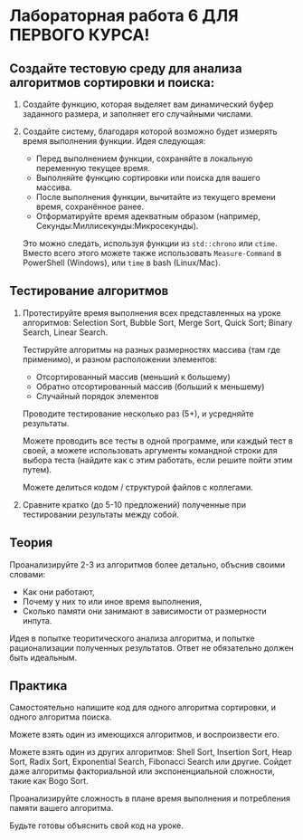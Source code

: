 # Лабораторная работа 6 ДЛЯ ПЕРВОГО КУРСА!

## Создайте тестовую среду для анализа алгоритмов сортировки и поиска:

1. Создайте функцию, которая выделяет вам динамический буфер заданного размера,
   и заполняет его случайными числами.

2. Создайте систему, благодаря которой возможно будет измерять время выполнения функции.
    Идея следующая:
    * Перед выполнением функции, сохраняйте в локальную переменную текущее время.
    * Выполняйте функцию сортировки или поиска для вашего массива.
    * После выполнения функции, вычитайте из текущего времени время, сохранённое ранее.
    * Отформатируйте время адекватным образом (например, Секунды:Миллисекунды:Микросекунды).

    Это можно следать, используя функции из `std::chrono` или `ctime`.
    Вместо всего этого можете также использовать
    `Measure-Command` в PowerShell (Windows), или `time` в bash (Linux/Mac).

## Тестирование алгоритмов

1. Протестируйте время выполнения всех представленных на уроке алгоритмов: 
   Selection Sort, Bubble Sort, Merge Sort, Quick Sort; Binary Search, Linear Search.

   Тестируйте алгоритмы на разных размерностях массива (там где применимо),
   и разном расположении элементов:
   - Отсортированный массив (меньший к большему)
   - Обратно отсортированный массив (больший к меньшему)
   - Случайный порядок элементов

   Проводите тестирование несколько раз (5+), и усредняйте результаты.

   Можете проводить все тесты в одной программе, или каждый тест в своей,
   а можете использовать аргументы командной строки для выбора теста
   (найдите как с этим работать, если решите пойти этим путем).

   Можете делиться кодом / структурой файлов с коллегами.

2. Сравните кратко (до 5-10 предложений) полученные при тестировании результаты между собой.


## Теория

Проанализируйте 2-3 из алгоритмов более детально, объснив своими словами:
- Как они работают,
- Почему у них то или иное время выполнения,
- Сколько памяти они занимают в зависимости от размерности инпута.

Идея в попытке теоритического анализа алгоритма,
и попытке рационализации полученных результатов.
Ответ не обязательно должен быть идеальным.

## Практика

Самостоятельно напишите код для одного алгоритма сортировки, и одного алгоритма поиска.

Можете взять один из имеющихся алгоритмов, и воспроизвести его.

Можете взять один из других алгоритмов: Shell Sort, Insertion Sort, Heap Sort, 
Radix Sort, Exponential Search, Fibonacci Search или другие.
Сойдет даже алгоритмы факториальной или экспоненциальной сложности, такие как Bogo Sort.

Проанализируйте сложность в плане время выполнения и потребления памяти вашего алгоритма.

Будьте готовы объяснить свой код на уроке.